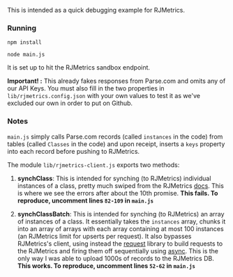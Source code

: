 This is intended as a quick debugging example for RJMetrics.

### Running

`npm install`

`node main.js`

It is set up to hit the RJMetrics sandbox endpoint.

**Important! :** This already fakes responses from Parse.com and omits any of our API Keys. You must also fill in the two properties in `lib/rjmetrics.config.json` with your own values to test it as we've excluded our own in order to put on Github.

### Notes

`main.js` simply calls Parse.com records (called `instances` in the code) from tables (called `Classes` in the code) and upon receipt, inserts a `keys` property into each record before pushing to RJMetrics.

The module `lib/rjmetrics-client.js` exports two methods:

1. **synchClass**: This is intended for synching (to RJMetrics) individual instances of a class, pretty much swiped from the RJMetrics [docs](http://developers.rjmetrics.com/getting_started.html). This is where we see the errors after about the 10th promise. **This fails. To reproduce, uncomment lines `82-109` in `main.js`**


1. **synchClassBatch**: This is intended for synching (to RJMetrics) an array of instances of a class. It essentially takes the `instances` array, chunks it into an array of arrays with each array containing at most 100 instances (an RJMetrics limit for upserts per request). It also bypasses RJMetrics's client, using instead the [request](https://github.com/mikeal/request) library to build requests to the RJMetrics and firing them off sequentially using [async](https://github.com/caolan/async). This is the only way I was able to upload 1000s of records to the RJMetrics DB. **This works. To reproduce, uncomment lines `52-62` in `main.js`**